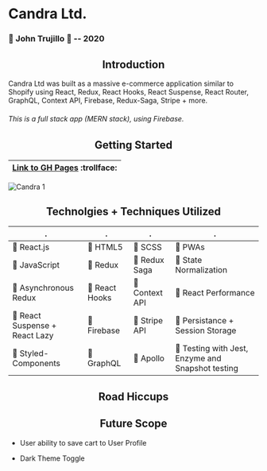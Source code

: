 # Candra Ltd.
### :large_blue_circle: John Trujillo :large_blue_circle: -- 2020

<h2 align="center">Introduction</h2>

Candra Ltd was built as a massive e-commerce application similar to Shopify using React, Redux, React Hooks, React Suspense, React Router, GraphQL, Context API, Firebase, Redux-Saga, Stripe + more.

###### This is a full stack app (MERN stack), using Firebase.


<h2 align="center">Getting Started</h2>

| [Link to GH Pages](https://#/) :trollface: | 
| ------------ |

![Candra 1](https://#)

<h2 align="center">Technolgies + Techniques Utilized</h2>

| . | . | . | . |
| ------------ | ------------ | ------------ | ------------ |
| :small_blue_diamond: React.js | :small_blue_diamond: HTML5 | :small_blue_diamond: SCSS | :small_blue_diamond: PWAs |
| :small_blue_diamond: JavaScript | :small_blue_diamond: Redux | :small_blue_diamond: Redux Saga | :small_blue_diamond: State Normalization |
| :small_blue_diamond: Asynchronous Redux | :small_blue_diamond: React Hooks | :small_blue_diamond: Context API | :small_blue_diamond: React Performance |
| :small_blue_diamond: React Suspense + React Lazy | :small_blue_diamond: Firebase | :small_blue_diamond: Stripe API | :small_blue_diamond: Persistance + Session Storage |
| :small_blue_diamond: Styled-Components | :small_blue_diamond: GraphQL | :small_blue_diamond: Apollo | :small_blue_diamond: Testing with Jest, Enzyme and Snapshot testing |


<h2 align="center">Road Hiccups</h2>



<h2 align="center">Future Scope</h2>

- User ability to save cart to User Profile

- Dark Theme Toggle
